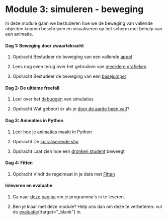 # Module 3: simuleren - beweging 

In deze module gaan we bestuderen hoe we de beweging van vallende objecten kunnen beschrijven en visualiseren op het scherm met behulp van een animatie.

#### Dag 1: Beweging door zwaartekracht

1. <span class="label label-primary">Opdracht</span> Bestudeer de beweging van een vallende [appel](/beweging/appel)

2. Lees nog even terug over het gebruiken van [meerdere grafieken](/technieken/plot)

3. <span class="label label-primary">Opdracht</span> Bestudeer de beweging van een [basejumper](/beweging/basejump)

#### Dag 2: De ultieme freefall

1. Leer over het [debuggen](/python/debuggen) van simulaties

2. <span class="label label-primary">Opdracht</span> Wat gebeurt er als je [door de aarde heen valt](/beweging/freefall)?

#### Dag 3: Animaties in Python

1. Leer hoe je [animaties](/python/animaties) maakt in Python

2. <span class="label label-primary">Opdracht</span> De [spiraliserende stip](/beweging/stip)

3. <span class="label label-primary">Opdracht</span> Laat zien hoe een [dronken student](/beweging/student) beweegt

#### Dag 4: Fitten

1. <span class="label label-primary">Opdracht</span> Vindt de regelmaat in je data met [Fitten](/beweging/fitten)

#### Inleveren en evaluatie

1. Ga naar [deze pagina](/beweging/inleveren) om je programma's in te leveren.

2. Ben je klaar met deze module? Help ons dan om deze te verbeteren: vul de [evaluatie](https://goo.gl/forms/bMEPwmQeLxMZ13qE2){:target="_blank"} in.
